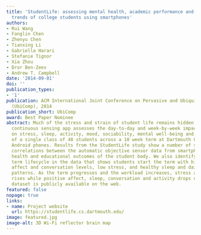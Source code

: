 ```yaml
---
title: 'StudentLife: assessing mental health, academic performance and behavioral
  trends of college students using smartphones'
authors:
- Rui Wang
- Fanglin Chen
- Zhenyu Chen
- Tianxing Li
- Gabriella Harari
- Stefanie Tignor
- Xia Zhou
- Dror Ben-Zeev
- Andrew T. Campbell
date: '2014-09-01'
doi: ''
publication_types:
- '1'
publication: ACM International Joint Conference on Pervasive and Ubiquitous Computing
  (UbiComp), 2014
publication_short: UbiComp
award: Best Paper Nominee
abstract: Much of the stress and strain of student life remains hidden. The StudentLife
  continuous sensing app assesses the day-to-day and week-by-week impact of workload
  on stress, sleep, activity, mood, sociability, mental well-being and academic performance
  of a single class of 48 students across a 10 week term at Dartmouth College using
  Android phones. Results from the StudentLife study show a number of significant
  correlations between the automatic objective sensor data from smartphones and mental
  health and educational outcomes of the student body. We also identify a Dartmouth
  term lifecycle in the data that shows students start the term with high positive
  affect and conversation levels, low stress, and healthy sleep and daily activity
  patterns. As the term progresses and the workload increases, stress appreciably
  rises while positive affect, sleep, conversation and activity drops off. The StudentLife
  dataset is publicly available on the web.
featured: false
nopage: true
links:
- name: Project website
  url: https://studentlife.cs.dartmouth.edu/
image: featured.jpg
image-alt: 3D Wi-Fi reflector brain map
---
```

